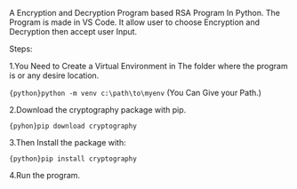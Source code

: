 A Encryption and Decryption Program based RSA Program In Python. The Program is made in VS Code.
It allow user to choose Encryption and Decryption then accept user Input.

Steps:

1.You Need to Create a Virtual Environment in The folder where the program is or any desire location.

   ```{python}python -m venv c:\path\to\myenv``` (You Can Give your Path.)

2.Download the cryptography package with pip.

  ```{pyhon}pip download cryptography```

3.Then Install the package with:

  ```{python}pip install cryptography```

4.Run the program.
